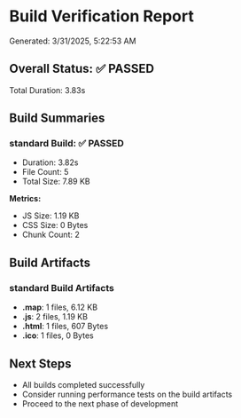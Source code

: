 # Build Verification Report

Generated: 3/31/2025, 5:22:53 AM

## Overall Status: ✅ PASSED

Total Duration: 3.83s

## Build Summaries

### standard Build: ✅ PASSED

- Duration: 3.82s
- File Count: 5
- Total Size: 7.89 KB

**Metrics:**
- JS Size: 1.19 KB
- CSS Size: 0 Bytes
- Chunk Count: 2

## Build Artifacts

### standard Build Artifacts

- **.map**: 1 files, 6.12 KB
- **.js**: 2 files, 1.19 KB
- **.html**: 1 files, 607 Bytes
- **.ico**: 1 files, 0 Bytes

## Next Steps

- All builds completed successfully
- Consider running performance tests on the build artifacts
- Proceed to the next phase of development
